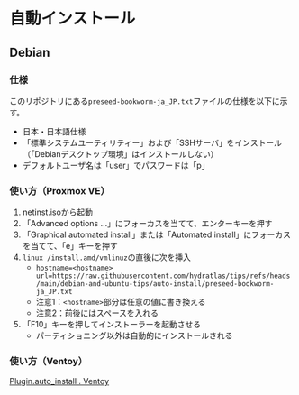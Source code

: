 # 自動インストール
## Debian
### 仕様
このリポジトリにある`preseed-bookworm-ja_JP.txt`ファイルの仕様を以下に示す。
- 日本・日本語仕様
- 「標準システムユーティリティー」および「SSHサーバ」をインストール（「Debianデスクトップ環境」はインストールしない）
- デフォルトユーザ名は「user」でパスワードは「p」

### 使い方（Proxmox VE）
1. netinst.isoから起動
1. 「Advanced options ...」にフォーカスを当てて、エンターキーを押す
1. 「Graphical automated install」または「Automated install」にフォーカスを当てて、「e」キーを押す
1. `linux /install.amd/vmlinuz`の直後に次を挿入
    - `hostname=<hostname> url=https://raw.githubusercontent.com/hydratlas/tips/refs/heads/main/debian-and-ubuntu-tips/auto-install/preseed-bookworm-ja_JP.txt`
    - 注意1：`<hostname>`部分は任意の値に書き換える
    - 注意2：前後にはスペースを入れる
1. 「F10」キーを押してインストーラーを起動させる
    - パーティショニング以外は自動的にインストールされる

### 使い方（Ventoy）
[Plugin.auto_install . Ventoy](https://www.ventoy.net/en/plugin_autoinstall.html)
